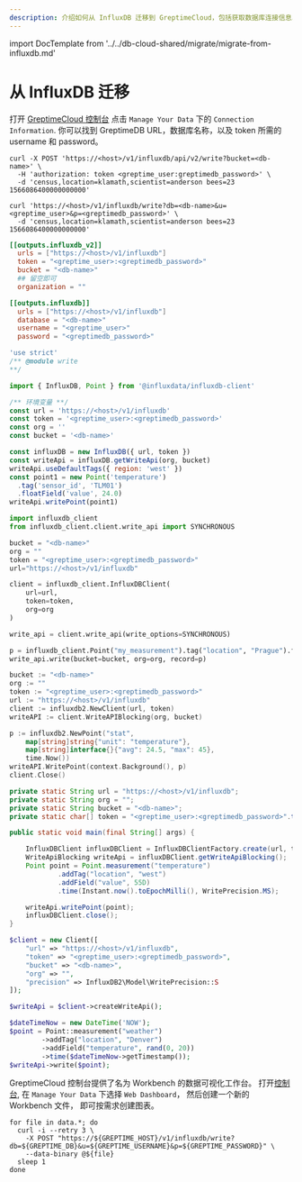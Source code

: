 ```yaml
---
description: 介绍如何从 InfluxDB 迁移到 GreptimeCloud，包括获取数据库连接信息、通过 HTTP API 和 Telegraf 写入数据、使用客户端库写入数据以及数据可视化。
---
```


import DocTemplate from '../../db-cloud-shared/migrate/migrate-from-influxdb.md' 

# 从 InfluxDB 迁移

<DocTemplate>

<div id="get-database-connection-information">

打开 [GreptimeCloud 控制台](https://greptime.cloud) 点击 `Manage Your Data` 下的 `Connection Information`.
你可以找到 GreptimeDB URL，数据库名称，以及 token 所需的 username 和 password。

</div>

<div id="write-data-http-api">
<Tabs>

<TabItem value="InfluxDB line protocol v2" label="InfluxDB line protocol v2">

```shell
curl -X POST 'https://<host>/v1/influxdb/api/v2/write?bucket=<db-name>' \
  -H 'authorization: token <greptime_user:greptimedb_password>' \
  -d 'census,location=klamath,scientist=anderson bees=23 1566086400000000000'
```

</TabItem>

<TabItem value="InfluxDB line protocol v1" label="InfluxDB line protocol v1">

```shell
curl 'https://<host>/v1/influxdb/write?db=<db-name>&u=<greptime_user>&p=<greptimedb_password>' \
  -d 'census,location=klamath,scientist=anderson bees=23 1566086400000000000'
```

</TabItem>

</Tabs>

</div>

<div id="write-data-telegraf">


<Tabs>

<TabItem value="InfluxDB line protocol v2" label="InfluxDB line protocol v2">

```toml
[[outputs.influxdb_v2]]
  urls = ["https://<host>/v1/influxdb"]
  token = "<greptime_user>:<greptimedb_password>"
  bucket = "<db-name>"
  ## 留空即可
  organization = ""
```

</TabItem>

<TabItem value="InfluxDB line protocol v1" label="InfluxDB line protocol v1">

```toml
[[outputs.influxdb]]
  urls = ["https://<host>/v1/influxdb"]
  database = "<db-name>"
  username = "<greptime_user>"
  password = "<greptimedb_password>"
```

</TabItem>
</Tabs>

</div>

<div id="write-data-client-libs">
<Tabs>

<TabItem value="Node.js" label="Node.js">

```js
'use strict'
/** @module write
**/

import { InfluxDB, Point } from '@influxdata/influxdb-client'

/** 环境变量 **/
const url = 'https://<host>/v1/influxdb'
const token = '<greptime_user>:<greptimedb_password>'
const org = ''
const bucket = '<db-name>'

const influxDB = new InfluxDB({ url, token })
const writeApi = influxDB.getWriteApi(org, bucket)
writeApi.useDefaultTags({ region: 'west' })
const point1 = new Point('temperature')
  .tag('sensor_id', 'TLM01')
  .floatField('value', 24.0)
writeApi.writePoint(point1)

```

</TabItem>


<TabItem value="Python" label="Python">

```python
import influxdb_client
from influxdb_client.client.write_api import SYNCHRONOUS

bucket = "<db-name>"
org = ""
token = "<greptime_user>:<greptimedb_password>"
url="https://<host>/v1/influxdb"

client = influxdb_client.InfluxDBClient(
    url=url,
    token=token,
    org=org
)

write_api = client.write_api(write_options=SYNCHRONOUS)

p = influxdb_client.Point("my_measurement").tag("location", "Prague").field("temperature", 25.3)
write_api.write(bucket=bucket, org=org, record=p)

```

</TabItem>

<TabItem value="Go" label="Go">

```go
bucket := "<db-name>"
org := ""
token := "<greptime_user>:<greptimedb_password>"
url := "https://<host>/v1/influxdb"
client := influxdb2.NewClient(url, token)
writeAPI := client.WriteAPIBlocking(org, bucket)

p := influxdb2.NewPoint("stat",
    map[string]string{"unit": "temperature"},
    map[string]interface{}{"avg": 24.5, "max": 45},
    time.Now())
writeAPI.WritePoint(context.Background(), p)
client.Close()

```

</TabItem>

<TabItem value="Java" label="Java">

```java
private static String url = "https://<host>/v1/influxdb";
private static String org = "";
private static String bucket = "<db-name>";
private static char[] token = "<greptime_user>:<greptimedb_password>".toCharArray();

public static void main(final String[] args) {

    InfluxDBClient influxDBClient = InfluxDBClientFactory.create(url, token, org, bucket);
    WriteApiBlocking writeApi = influxDBClient.getWriteApiBlocking();
    Point point = Point.measurement("temperature")
            .addTag("location", "west")
            .addField("value", 55D)
            .time(Instant.now().toEpochMilli(), WritePrecision.MS);

    writeApi.writePoint(point);
    influxDBClient.close();
}
```

</TabItem>

<TabItem value="PHP" label="PHP">

```php
$client = new Client([
    "url" => "https://<host>/v1/influxdb",
    "token" => "<greptime_user>:<greptimedb_password>",
    "bucket" => "<db-name>",
    "org" => "",
    "precision" => InfluxDB2\Model\WritePrecision::S
]);

$writeApi = $client->createWriteApi();

$dateTimeNow = new DateTime('NOW');
$point = Point::measurement("weather")
        ->addTag("location", "Denver")
        ->addField("temperature", rand(0, 20))
        ->time($dateTimeNow->getTimestamp());
$writeApi->write($point);
```

</TabItem>

</Tabs>

</div>

<div id="visualize-data">

GreptimeCloud 控制台提供了名为 Workbench 的数据可视化工作台。
打开[控制台](https://greptime.cloud), 在 `Manage Your Data` 下选择 `Web Dashboard`，
然后创建一个新的 Workbench 文件，
即可按需求创建图表。

</div>

<div id="import-data-shell">

```shell
for file in data.*; do
  curl -i --retry 3 \
    -X POST "https://${GREPTIME_HOST}/v1/influxdb/write?db=${GREPTIME_DB}&u=${GREPTIME_USERNAME}&p=${GREPTIME_PASSWORD}" \
    --data-binary @${file}
  sleep 1
done
```

</div>

</DocTemplate>
